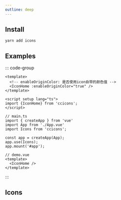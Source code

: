 ```yaml
---
outline: deep
---
```

## Install

```cmd
yarn add icons  
```
   
   
## Examples

::: code-group

```TS [Only use some icons]
<template>
  <!-- enableOriginColor: 是否使用icon自带的颜色值 -->
  <IconHome :enableOriginColor="true" />
</template>

<script setup lang="ts">
import {IconHome} from 'ccicons';
</script>
```

```TS [Inject all]
// main.ts
import { createApp } from 'vue'
import App from './App.vue'
import Icons from 'ccicons';

const app = createApp(App);
app.use(Icons);
app.mount('#app');

// demo.vue
<template>
  <IconHome />
</template>
```

:::


## Icons

<script setup lang="ts">
import './base.css'
import Icons from './components/icons.vue';
</script>

<Icons />
